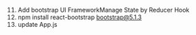 11. Add bootstrap UI FrameworkManage State by Reducer Hook
1. npm install react-bootstrap bootstrap@5.1.3
1. update App.js
